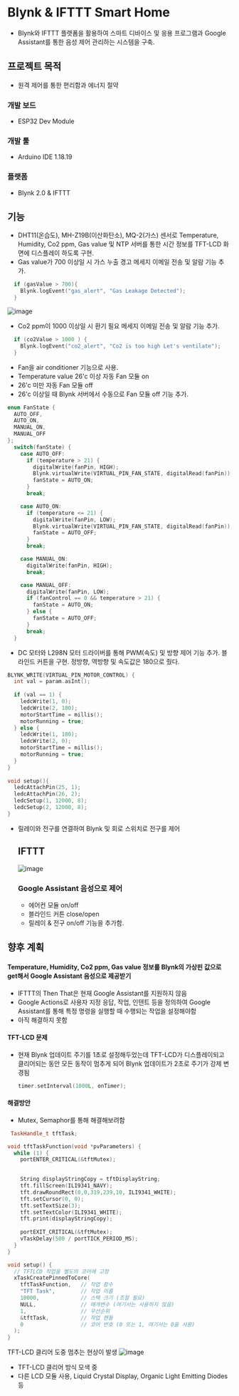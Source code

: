 # Blynk & IFTTT Smart Home
- Blynk와 IFTTT 플랫폼을 활용하여 스마트 디바이스 및 응용 프로그램과 Google Assistant를 통한 음성 제어 관리하는 시스템을 구축.

## 프로젝트 목적
- 원격 제어를 통한 편리함과 에너지 절약

### 개발 보드
- ESP32 Dev Module

### 개발 툴
- Arduino IDE 1.18.19

### 플랫폼
- Blynk 2.0 & IFTTT



## 기능
- DHT11(온습도), MH-Z19B(이산화탄소), MQ-2(가스) 센서로 Temperature, Humidity, Co2 ppm, Gas value 및 NTP 서버를 통한 시간 정보를 TFT-LCD 화면에 디스플레이 하도록 구현.
- Gas value가 700 이상일 시 가스 누출 경고 메세지 이메일 전송 및 알람 기능 추가.
``` C++
  if (gasValue > 700){
    Blynk.logEvent("gas_alert", "Gas Leakage Detected");
  }
```
![image](https://github.com/1yohan1/Blynk_smarthome/assets/149892068/88ac1d3c-5788-4549-9f92-fef8ba6be240)

- Co2 ppm이 1000 이상일 시 환기 필요 메세지 이메일 전송 및 알람 기능 추가.
``` C++
  if (co2Value > 1000 ) {
    Blynk.logEvent("co2_alert", "Co2 is too high Let's ventilate");
  }
```

- Fan을 air conditioner 기능으로 사용.
- Temperature value 26'c 이상 자동 Fan 모듈 on
- 26'c 미만 자동 Fan 모듈 off
- 26'c 이상일 때 Blynk 서버에서 수동으로 Fan 모듈 off 기능 추가.
``` C++
enum FanState {
  AUTO_OFF,
  AUTO_ON,
  MANUAL_ON,
  MANUAL_OFF
};
  switch(fanState) {
    case AUTO_OFF:
      if (temperature > 21) {
        digitalWrite(fanPin, HIGH);
        Blynk.virtualWrite(VIRTUAL_PIN_FAN_STATE, digitalRead(fanPin));
        fanState = AUTO_ON;
      }
      break;

    case AUTO_ON:
      if (temperature <= 21) {
        digitalWrite(fanPin, LOW);
        Blynk.virtualWrite(VIRTUAL_PIN_FAN_STATE, digitalRead(fanPin));
        fanState = AUTO_OFF;
      }
      break;

    case MANUAL_ON:
      digitalWrite(fanPin, HIGH);
      break;

    case MANUAL_OFF:
      digitalWrite(fanPin, LOW);
      if (fanControl == 0 && temperature > 21) {
        fanState = AUTO_ON;
      } else {
        fanState = AUTO_OFF;
      }
      break;
  }
```

- DC 모터와 L298N 모터 드라이버를 통해 PWM(속도) 및 방향 제어 기능 추가. 블라인드 커튼을 구현.
  정방향, 역방향 및 속도값은 180으로 줬다.
``` C++
BLYNK_WRITE(VIRTUAL_PIN_MOTOR_CONTROL) {
  int val = param.asInt();
  
  if (val == 1) {
    ledcWrite(1, 0);
    ledcWrite(2, 180);
    motorStartTime = millis();  
    motorRunning = true;        
  } else {
    ledcWrite(1, 180);
    ledcWrite(2, 0);
    motorStartTime = millis();  
    motorRunning = true;        
  }
}
  
void setup(){
  ledcAttachPin(25, 1);
  ledcAttachPin(26, 2);
  ledcSetup(1, 12000, 8);
  ledcSetup(2, 12000, 8);
}
```

- 릴레이와 전구를 연결하여 Blynk 및 회로 스위치로 전구를 제어

  ## IFTTT
  ![image](https://github.com/1yohan1/Blynk_smarthome/assets/149892068/caa91496-c739-4192-afff-c5a87303daa7)

  ### Google Assistant 음성으로 제어
 
  - 에어컨 모듈 on/off
  - 블라인드 커튼 close/open
  - 릴레이 & 전구 on/off
기능을 추가함.



## 향후 계획
#### Temperature, Humidity, Co2 ppm, Gas value 정보를 Blynk의 가상핀 값으로 get해서 Google Assistant 음성으로 제공받기
  - IFTTT의 Then That은 현재 Google Assistant를 지원하지 않음
  - Google Actions로 사용자 지정 응답, 작업, 인텐트 등을 정의하여 Google Assistant를 통해 특정 명령을 실행할 때 수행되는 작업을 설정해야함
  - 아직 해결하지 못함

#### TFT-LCD 문제
- 현재 Blynk 업데이트 주기를 1초로 설정해두었는데 TFT-LCD가 디스플레이되고 클리어되는 동안 모든 동작이 멈추게 되어 Blynk 업데이트가 2초로 주기가 강제 변경됨
  ``` C++
  timer.setInterval(1000L, onTimer);
  ```
#### 해결방안
- Mutex, Semaphor를 통해 해결해보려함
``` C++
 TaskHandle_t tftTask;

void tftTaskFunction(void *pvParameters) {
  while (1) {
    portENTER_CRITICAL(&tftMutex);
    

    String displayStringCopy = tftDisplayString;
    tft.fillScreen(ILI9341_NAVY); 
    tft.drawRoundRect(0,0,319,239,10, ILI9341_WHITE); 
    tft.setCursor(0, 0);
    tft.setTextSize(3);
    tft.setTextColor(ILI9341_WHITE); 
    tft.print(displayStringCopy);
    
    portEXIT_CRITICAL(&tftMutex);
    vTaskDelay(500 / portTICK_PERIOD_MS);
  }
}

void setup() {
  // TFTLCD 작업을 별도의 코어에 고정
  xTaskCreatePinnedToCore(
    tftTaskFunction,   // 작업 함수
    "TFT Task",        // 작업 이름
    10000,             // 스택 크기 (조절 필요)
    NULL,              // 매개변수 (여기서는 사용하지 않음)
    1,                 // 우선순위
    &tftTask,          // 작업 핸들
    0                  // 코어 번호 (0 또는 1, 여기서는 0을 사용)
  );
}
 ```
TFT-LCD 클리어 도중 멈추는 현상이 발생
![image](https://github.com/1yohan1/Blynk_smarthome/assets/149892068/36c600bf-7227-4c25-af96-aa4fd7328c83)

- TFT-LCD 클리어 방식 모색 중
- 다른 LCD 모듈 사용, Liquid Crystal Display, Organic Light Emitting Diodes 등
